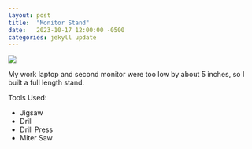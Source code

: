 ```yaml
---
layout: post
title:  "Monitor Stand"
date:   2023-10-17 12:00:00 -0500
categories: jekyll update
---
```


![][image-1]  

My work laptop and second monitor were too low by about 5 inches, so I built a full length stand.

Tools Used:
 - Jigsaw
 - Drill
 - Drill Press
 - Miter Saw

[image-1]: /assets/image/2023-10-17-monitor-stand/image1.jpg
